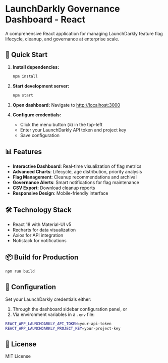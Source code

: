 # LaunchDarkly Governance Dashboard - React

A comprehensive React application for managing LaunchDarkly feature flag lifecycle, cleanup, and governance at enterprise scale.

## 🚀 Quick Start

1. **Install dependencies:**
   ```bash
   npm install
   ```

2. **Start development server:**
   ```bash
   npm start
   ```

3. **Open dashboard:**
   Navigate to [http://localhost:3000](http://localhost:3000)

4. **Configure credentials:**
   - Click the menu button (≡) in the top-left
   - Enter your LaunchDarkly API token and project key
   - Save configuration

## 📊 Features

- **Interactive Dashboard**: Real-time visualization of flag metrics
- **Advanced Charts**: Lifecycle, age distribution, priority analysis
- **Flag Management**: Cleanup recommendations and archival
- **Governance Alerts**: Smart notifications for flag maintenance
- **CSV Export**: Download cleanup reports
- **Responsive Design**: Mobile-friendly interface

## 🛠️ Technology Stack

- React 18 with Material-UI v5
- Recharts for data visualization
- Axios for API integration
- Notistack for notifications

## 📦 Build for Production

```bash
npm run build
```

## 🔧 Configuration

Set your LaunchDarkly credentials either:
1. Through the dashboard sidebar configuration panel, or
2. Via environment variables in a `.env` file:

```bash
REACT_APP_LAUNCHDARKLY_API_TOKEN=your-api-token
REACT_APP_LAUNCHDARKLY_PROJECT_KEY=your-project-key
```

## 📄 License

MIT License
